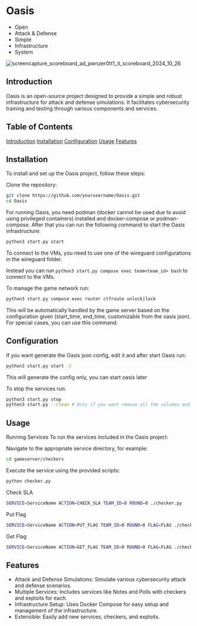 # Oasis

- Open
- Attack & Defense
- Simple
- Infrastructure
- System

![screencapture_scoreboard_ad_pwnzer0tt1_it_scoreboard_2024_10_26](https://github.com/user-attachments/assets/bdab4b38-d919-44f9-af72-c0422c14129d)

## Introduction
Oasis is an open-source project designed to provide a simple and robust infrastructure for attack and defense simulations. It facilitates cybersecurity training and testing through various components and services.


## Table of Contents
[Introduction](#introduction)
[Installation](#installation)
[Configuration](#configuration)
[Usage](#usage)
[Features](#features)


## Installation
To install and set up the Oasis project, follow these steps:

Clone the repository:

```bash
git clone https://github.com/yourusername/Oasis.git
cd Oasis
```

For running Oasis, you need podman (docker cannot be used due to avoid using privileged containers) installed and docker-compose or podman-compose.
After that you can run the following command to start the Oasis infrastructure:

```bash
python3 start.py start
```

To connect to the VMs, you need to use one of the wireguard configurations in the wireguard folder.

Instead you can run `python3 start.py compose exec team<team_id> bash` to connect to the VMs.

To manage the game network run:

```bash 
python3 start.py compose exec router ctfroute unlock|lock
```

This will be automatically handled by the game server based on the configuration given (start_time, end_time, customizable from the oasis json). For special cases, you can use this command.

## Configuration

If you want generate the Oasis json config, edit it and after start Oasis run:

```bash
python3 start.py start -C
```

This will generate the config only, you can start oasis later

To stop the services run:

```bash
python3 start.py stop
python3 start.py --clean # Only if you want remove all the volumes and configs
```

## Usage

Running Services
To run the services included in the Oasis project:

Navigate to the appropriate service directory, for example:

```bash
cd gameserver/checkers
```

Execute the service using the provided scripts:

```bash
python checker.py
```

Check SLA
```bash
SERVICE=ServiceName ACTION=CHECK_SLA TEAM_ID=0 ROUND=0 ./checker.py
```
Put Flag
```bash
SERVICE=ServiceName ACTION=PUT_FLAG TEAM_ID=0 ROUND=0 FLAG=FLAG ./checker.py
```

Get Flag
```bash
SERVICE=ServiceName ACTION=GET_FLAG TEAM_ID=0 ROUND=0 FLAG=FLAG ./checker.py
```

## Features
- Attack and Defense Simulations: Simulate various cybersecurity attack and defense scenarios.
- Multiple Services: Includes services like Notes and Polls with checkers and exploits for each.
- Infrastructure Setup: Uses Docker Compose for easy setup and management of the infrastructure.
- Extensible: Easily add new services, checkers, and exploits.
